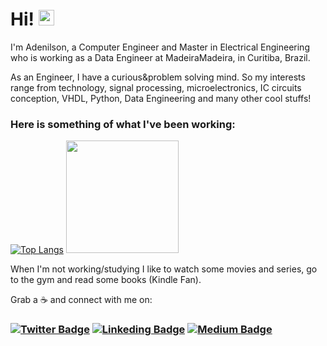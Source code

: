 # Hi!  <img src="https://media.giphy.com/media/hvRJCLFzcasrR4ia7z/giphy.gif" width="25px">

I'm Adenilson, a Computer Engineer and Master in Electrical Engineering who is working as a Data Engineer at MadeiraMadeira, in Curitiba, Brazil.

As an Engineer, I have a curious&problem solving mind. So my interests range from technology, signal processing, microelectronics, IC circuits conception, VHDL, Python, Data Engineering and many other cool stuffs!

### Here is something of what I've been working:
[![Top Langs](https://github-readme-stats.vercel.app/api/top-langs/?username=adenilsoncastro&layout=compact)](https://github.com/anuraghazra/github-readme-stats)
<img height="180em" src="https://github-readme-stats.vercel.app/api?username=adenilsoncastro&show_icons=true&hide_border=true&&count_private=true&include_all_commits=true" /> 

When I'm not working/studying I like to watch some movies and series, go to the gym and read some books (Kindle Fan).

 Grab a ☕ and connect with me on:
 ### [![Twitter Badge](https://img.shields.io/badge/Twitter-1DA1F2?style=for-the-badge&logo=twitter&logoColor=white)](https://twitter.com/adenilson___) [![Linkeding Badge](https://img.shields.io/badge/linkedin-%230077B5.svg?style=for-the-badge&logo=linkedin&logoColor=white)](https://www.linkedin.com/in/adenilsoncastro/) [![Medium Badge](https://img.shields.io/badge/Medium-%23000000.svg?style=for-the-badge&logo=Medium&logoColor=white)](https://adenilsoncastro.medium.com/)
